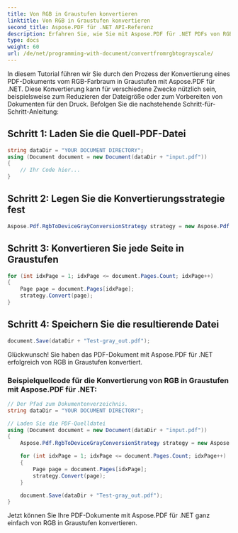 ```yaml
---
title: Von RGB in Graustufen konvertieren
linktitle: Von RGB in Graustufen konvertieren
second_title: Aspose.PDF für .NET API-Referenz
description: Erfahren Sie, wie Sie mit Aspose.PDF für .NET PDFs von RGB in Graustufen konvertieren. Verbessern Sie die Druckqualität und reduzieren Sie die Dateigröße.
type: docs
weight: 60
url: /de/net/programming-with-document/convertfromrgbtograyscale/
---
```


In diesem Tutorial führen wir Sie durch den Prozess der Konvertierung eines PDF-Dokuments vom RGB-Farbraum in Graustufen mit Aspose.PDF für .NET. Diese Konvertierung kann für verschiedene Zwecke nützlich sein, beispielsweise zum Reduzieren der Dateigröße oder zum Vorbereiten von Dokumenten für den Druck. Befolgen Sie die nachstehende Schritt-für-Schritt-Anleitung:

## Schritt 1: Laden Sie die Quell-PDF-Datei

```csharp
string dataDir = "YOUR DOCUMENT DIRECTORY";
using (Document document = new Document(dataDir + "input.pdf"))
{
    // Ihr Code hier...
}
```

## Schritt 2: Legen Sie die Konvertierungsstrategie fest

```csharp
Aspose.Pdf.RgbToDeviceGrayConversionStrategy strategy = new Aspose.Pdf.RgbToDeviceGrayConversionStrategy();
```

## Schritt 3: Konvertieren Sie jede Seite in Graustufen

```csharp
for (int idxPage = 1; idxPage <= document.Pages.Count; idxPage++)
{
    Page page = document.Pages[idxPage];
    strategy.Convert(page);
}
```

## Schritt 4: Speichern Sie die resultierende Datei

```csharp
document.Save(dataDir + "Test-gray_out.pdf");
```

Glückwunsch! Sie haben das PDF-Dokument mit Aspose.PDF für .NET erfolgreich von RGB in Graustufen konvertiert.

### Beispielquellcode für die Konvertierung von RGB in Graustufen mit Aspose.PDF für .NET:

```csharp
// Der Pfad zum Dokumentenverzeichnis.
string dataDir = "YOUR DOCUMENT DIRECTORY";

// Laden Sie die PDF-Quelldatei
using (Document document = new Document(dataDir + "input.pdf"))
{
    Aspose.Pdf.RgbToDeviceGrayConversionStrategy strategy = new Aspose.Pdf.RgbToDeviceGrayConversionStrategy();

    for (int idxPage = 1; idxPage <= document.Pages.Count; idxPage++)
    {
        Page page = document.Pages[idxPage];
        strategy.Convert(page);
    }

    document.Save(dataDir + "Test-gray_out.pdf");
}
```

Jetzt können Sie Ihre PDF-Dokumente mit Aspose.PDF für .NET ganz einfach von RGB in Graustufen konvertieren.

